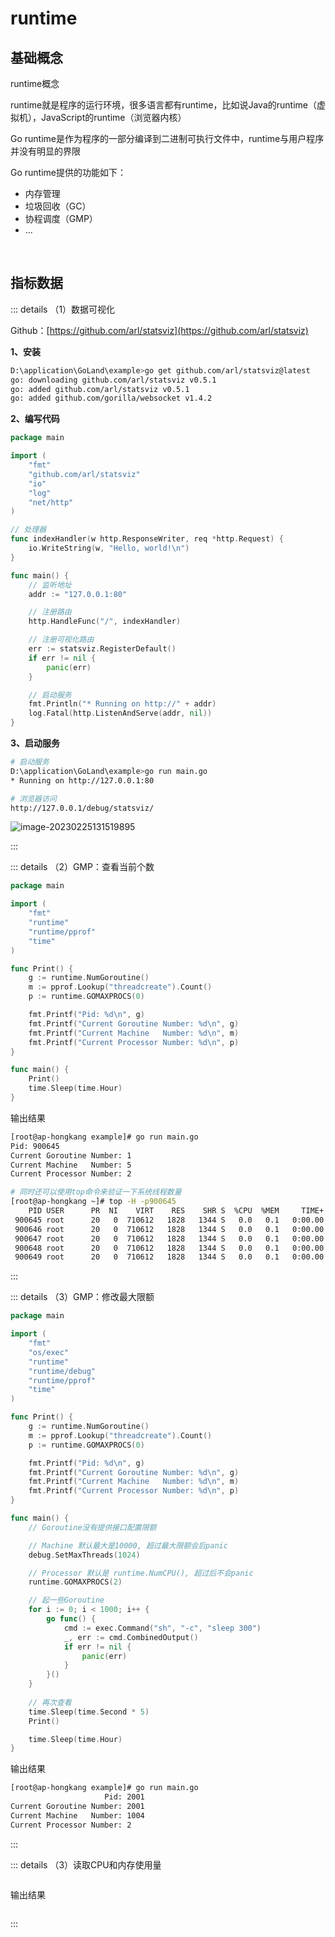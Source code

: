 # runtime

## 基础概念

runtime概念

runtime就是程序的运行环境，很多语言都有runtime，比如说Java的runtime（虚拟机），JavaScript的runtime（浏览器内核）

Go runtime是作为程序的一部分编译到二进制可执行文件中，runtime与用户程序并没有明显的界限

Go runtime提供的功能如下：

* 内存管理
* 垃圾回收（GC）
* 协程调度（GMP）
* ...

<br />

## 指标数据

::: details （1）数据可视化

Github：[https://github.com/arl/statsviz](https://github.com/arl/statsviz)

**1、安装**

```bash
D:\application\GoLand\example>go get github.com/arl/statsviz@latest
go: downloading github.com/arl/statsviz v0.5.1
go: added github.com/arl/statsviz v0.5.1
go: added github.com/gorilla/websocket v1.4.2
```

**2、编写代码**

```go
package main

import (
	"fmt"
	"github.com/arl/statsviz"
	"io"
	"log"
	"net/http"
)

// 处理器
func indexHandler(w http.ResponseWriter, req *http.Request) {
	io.WriteString(w, "Hello, world!\n")
}

func main() {
	// 监听地址
	addr := "127.0.0.1:80"

	// 注册路由
	http.HandleFunc("/", indexHandler)

	// 注册可视化路由
	err := statsviz.RegisterDefault()
	if err != nil {
		panic(err)
	}

	// 启动服务
	fmt.Println("* Running on http://" + addr)
	log.Fatal(http.ListenAndServe(addr, nil))
}
```

**3、启动服务**

```bash
# 启动服务
D:\application\GoLand\example>go run main.go
* Running on http://127.0.0.1:80

# 浏览器访问
http://127.0.0.1/debug/statsviz/
```

![image-20230225131519895](https://tuchuang-1257805459.cos.accelerate.myqcloud.com//image-20230225131519895.png)

:::

::: details （2）GMP：查看当前个数

```go
package main

import (
	"fmt"
	"runtime"
	"runtime/pprof"
	"time"
)

func Print() {
	g := runtime.NumGoroutine()
	m := pprof.Lookup("threadcreate").Count()
	p := runtime.GOMAXPROCS(0)

	fmt.Printf("Pid: %d\n", g)
	fmt.Printf("Current Goroutine Number: %d\n", g)
	fmt.Printf("Current Machine   Number: %d\n", m)
	fmt.Printf("Current Processor Number: %d\n", p)
}

func main() {
    Print()
	time.Sleep(time.Hour)
}
```

输出结果

```bash
[root@ap-hongkang example]# go run main.go
Pid: 900645
Current Goroutine Number: 1
Current Machine   Number: 5
Current Processor Number: 2

# 同时还可以使用top命令来验证一下系统线程数量
[root@ap-hongkang ~]# top -H -p900645
    PID USER      PR  NI    VIRT    RES    SHR S  %CPU  %MEM     TIME+ COMMAND                                                   
 900645 root      20   0  710612   1828   1344 S   0.0   0.1   0:00.00 main
 900646 root      20   0  710612   1828   1344 S   0.0   0.1   0:00.00 main
 900647 root      20   0  710612   1828   1344 S   0.0   0.1   0:00.00 main
 900648 root      20   0  710612   1828   1344 S   0.0   0.1   0:00.00 main
 900649 root      20   0  710612   1828   1344 S   0.0   0.1   0:00.00 main
```

:::

::: details （3）GMP：修改最大限额

```go
package main

import (
	"fmt"
	"os/exec"
	"runtime"
	"runtime/debug"
	"runtime/pprof"
	"time"
)

func Print() {
	g := runtime.NumGoroutine()
	m := pprof.Lookup("threadcreate").Count()
	p := runtime.GOMAXPROCS(0)

	fmt.Printf("Pid: %d\n", g)
	fmt.Printf("Current Goroutine Number: %d\n", g)
	fmt.Printf("Current Machine   Number: %d\n", m)
	fmt.Printf("Current Processor Number: %d\n", p)
}

func main() {
	// Goroutine没有提供接口配置限额

	// Machine 默认最大是10000, 超过最大限额会后panic
	debug.SetMaxThreads(1024)

	// Processor 默认是 runtime.NumCPU(), 超过后不会panic
	runtime.GOMAXPROCS(2)

	// 起一些Goroutine
	for i := 0; i < 1000; i++ {
		go func() {
			cmd := exec.Command("sh", "-c", "sleep 300")
			_, err := cmd.CombinedOutput()
			if err != nil {
				panic(err)
			}
		}()
	}
    
	// 再次查看	
    time.Sleep(time.Second * 5)
	Print()

	time.Sleep(time.Hour)
}
```

输出结果

```bash
[root@ap-hongkang example]# go run main.go
                     Pid: 2001
Current Goroutine Number: 2001
Current Machine   Number: 1004
Current Processor Number: 2
```

:::

::: details （3）读取CPU和内存使用量

```go
```

输出结果

```bash

```

:::





